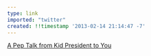 ```yaml
---
type: link
imported: "twitter"
created: !!timestamp '2013-02-14 21:14:47 -7'
---
```

[A Pep Talk from Kid President to You](https://www.youtube.com/watch?v=l-gQLqv9f4o)
